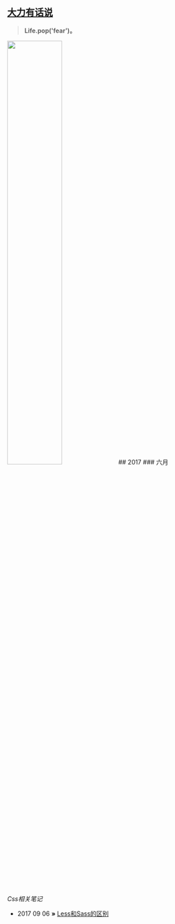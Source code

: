 ## [大力有话说](http://laoxue.org)
> **Life.pop('fear')。**

<img src="https://pic2.zhimg.com/80/v2-6626a7c1823adc41d103146e1705fca7_hd.jpg" style="width:50%;height:50%" />
## 2017
### 六月

*Css相关笔记*

*  2017 09 06 **»** [Less和Sass的区别](https://github.com/laoxue/bolg/issues/1)

